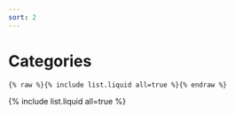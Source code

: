 ```yaml
---
sort: 2
---
```


# Categories

```
{% raw %}{% include list.liquid all=true %}{% endraw %}
```

{% include list.liquid all=true %}
